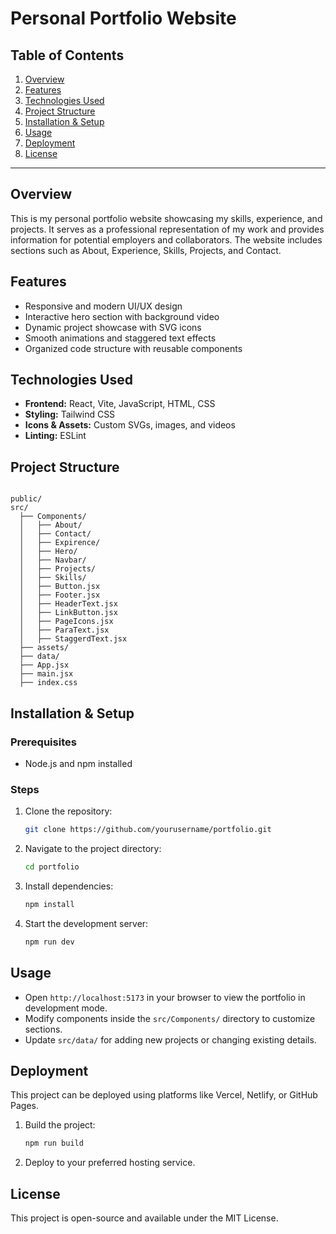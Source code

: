 # Personal Portfolio Website

## Table of Contents

1. [Overview](#overview)
2. [Features](#features)
3. [Technologies Used](#technologies-used)
4. [Project Structure](#project-structure)
5. [Installation & Setup](#installation--setup)
6. [Usage](#usage)
7. [Deployment](#deployment)
8. [License](#license)

---

## Overview

This is my personal portfolio website showcasing my skills, experience, and projects. It serves as a professional representation of my work and provides information for potential employers and collaborators. The website includes sections such as About, Experience, Skills, Projects, and Contact.

## Features

- Responsive and modern UI/UX design
- Interactive hero section with background video
- Dynamic project showcase with SVG icons
- Smooth animations and staggered text effects
- Organized code structure with reusable components

## Technologies Used

- **Frontend:** React, Vite, JavaScript, HTML, CSS
- **Styling:** Tailwind CSS
- **Icons & Assets:** Custom SVGs, images, and videos
- **Linting:** ESLint

## Project Structure

```

public/
src/
  ├── Components/
  │   ├── About/
  │   ├── Contact/
  │   ├── Expirence/
  │   ├── Hero/
  │   ├── Navbar/
  │   ├── Projects/
  │   ├── Skills/
  │   ├── Button.jsx
  │   ├── Footer.jsx
  │   ├── HeaderText.jsx
  │   ├── LinkButton.jsx
  │   ├── PageIcons.jsx
  │   ├── ParaText.jsx
  │   ├── StaggerdText.jsx
  ├── assets/
  ├── data/
  ├── App.jsx
  ├── main.jsx
  ├── index.css
```

## Installation & Setup

### Prerequisites

- Node.js and npm installed

### Steps

1. Clone the repository:
   ```sh
   git clone https://github.com/yourusername/portfolio.git
   ```
2. Navigate to the project directory:
   ```sh
   cd portfolio
   ```
3. Install dependencies:
   ```sh
   npm install
   ```
4. Start the development server:
   ```sh
   npm run dev
   ```

## Usage

- Open `http://localhost:5173` in your browser to view the portfolio in development mode.
- Modify components inside the `src/Components/` directory to customize sections.
- Update `src/data/` for adding new projects or changing existing details.

## Deployment

This project can be deployed using platforms like Vercel, Netlify, or GitHub Pages.

1. Build the project:
   ```sh
   npm run build
   ```
2. Deploy to your preferred hosting service.

## License

This project is open-source and available under the MIT License.
